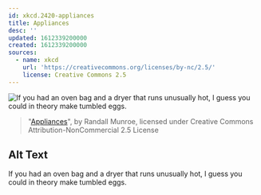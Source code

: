 ```yaml
---
id: xkcd.2420-appliances
title: Appliances
desc: ''
updated: 1612339200000
created: 1612339200000
sources:
  - name: xkcd
    url: 'https://creativecommons.org/licenses/by-nc/2.5/'
    license: Creative Commons 2.5
---
```

![If you had an oven bag and a dryer that runs unusually hot, I guess you could in theory make tumbled eggs.](https://imgs.xkcd.com/comics/appliances.png)
> "[Appliances](https://xkcd.com/2420/)", by Randall Munroe, licensed under Creative Commons Attribution-NonCommercial 2.5 License

## Alt Text
If you had an oven bag and a dryer that runs unusually hot, I guess you could in theory make tumbled eggs.
